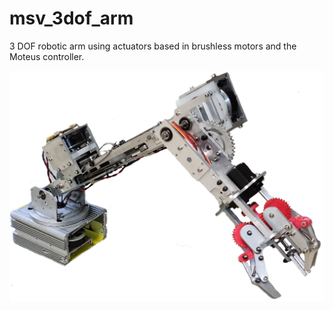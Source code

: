 # msv_3dof_arm

3 DOF robotic arm using actuators based in brushless motors and the Moteus controller.

![Alt text](Images/C5_final_Assem1.png?raw=true "msv_3dof_arm")
